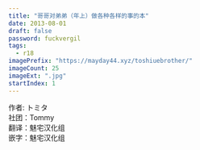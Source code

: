 ```yaml
---
title: "哥哥对弟弟（年上）做各种各样的事的本"
date: 2013-08-01
draft: false
password: fuckvergil
tags: 
  - r18
imagePrefix: "https://mayday44.xyz/toshiuebrother/"  
imageCount: 25
imageExt: ".jpg" 
startIndex: 1
---
```

作者: トミタ  
社团：Tommy  
翻译：魅宅汉化组  
嵌字：魅宅汉化组  